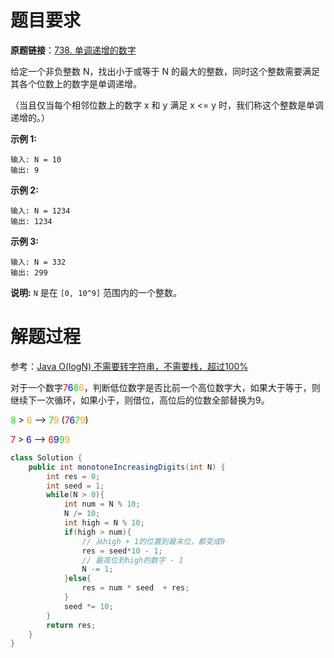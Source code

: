# 题目要求

**原题链接**：[738. 单调递增的数字](https://leetcode-cn.com/problems/monotone-increasing-digits/)

给定一个非负整数 N，找出小于或等于 N 的最大的整数，同时这个整数需要满足其各个位数上的数字是单调递增。

（当且仅当每个相邻位数上的数字 x 和 y 满足 x <= y 时，我们称这个整数是单调递增的。）

**示例 1:**

```
输入: N = 10
输出: 9
```

**示例 2:**

```
输入: N = 1234
输出: 1234
```

**示例 3:**

```
输入: N = 332
输出: 299
```

**说明:** `N` 是在 `[0, 10^9]` 范围内的一个整数。

# 解题过程

参考：[Java O(logN) 不需要转字符串，不需要栈，超过100%](https://leetcode-cn.com/problems/monotone-increasing-digits/solution/java-ologn-bu-xu-yao-zhuan-zi-fu-chuan-b-b7lk/)

对于一个数字<font color=red>7</font><font color=blue>6</font><font color=gree>8</font><font color=orange>6</font>，判断低位数字是否比前一个高位数字大，如果大于等于，则继续下一次循环，如果小于，则借位，高位后的位数全部替换为9。

<font color=gree>8</font> > <font color=orange>6</font> --> <font color=gree>7</font><font color=orange>9</font> (<font color=red>7</font><font color=blue>6</font><font color=gree>7</font><font color=orange>9</font>)

<font color=red>7</font> > <font color=blue>6</font> --> <font color=red>6</font><font color=blue>9</font><font color=gree>9</font><font color=orange>9</font>

```java
class Solution {
    public int monotoneIncreasingDigits(int N) {
        int res = 0;
        int seed = 1;
        while(N > 0){
            int num = N % 10;
            N /= 10;
            int high = N % 10;
            if(high > num){
                // 从high + 1的位置到最末位，都变成9
                res = seed*10 - 1;
                // 最高位到high的数字 - 1
                N -= 1;
            }else{
                res = num * seed  + res;
            }
            seed *= 10;
        }
        return res;
    }
}
```

